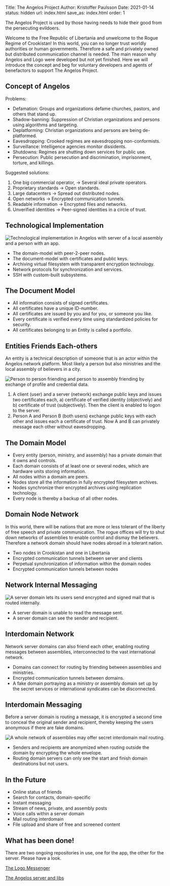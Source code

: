 Title: The Angelos Project
Author: Kristoffer Paulsson
Date: 2021-01-14
status: hidden
url: index.html
save_as: index.html
order: 1

The Angelos Project is used by those having needs to hide their good from the persecuting evildoers.

Welcome to the Free Republic of Libertania and unwelcome to the Rogue Regime of Crookistan! In this world, you can no longer trust worldly authorities or human governments. Therefore a safe and privately owned but distributed communication channel is needed. The main reason why Angelos and Logo were developed but not yet finished. Here we will introduce the concept and beg for voluntary developers and agents of benefactors to support The Angelos Project.

## Concept of Angelos

Problems:

* Defamation: Groups and organizations defame churches, pastors, and others that stand up.
* Shadow-banning: Suppression of Christian organizations and persons using algorithms and targeting.
* Deplatforming: Christian organizations and persons are being de-platformed.
* Eavesdropping: Crooked regimes are eavesdropping non-conformists.
* Surveillance: Intelligence agencies monitor dissidents.
* Shutdowns: Regimes are shutting down services for public use.
* Persecution: Public persecution and discrimination, imprisonment, torture, and killings.

Suggested solutions:

1. One big commercial operator, &rarr; Several ideal private operators.
2. Proprietary standards &rarr; Open standards.
3. Large datacenters &rarr; Spread out distributed nodes.
4. Open networks &rarr; Encrypted communication tunnels.
5. Readable information &rarr; Encrypted files and networks.
6. Unverified identities &rarr; Peer-signed identities in a circle of trust.

## Technological Implementation

![Technological implementation in Angelos with server of a local assembly and a person with an app.]({attach}images/technologies-implementation.png)

* The domain-model with peer-2-peer nodes.
* The document-model with certificates and public keys.
* Archiving virtual filesystem with transparent encryption technology.
* Network protocols for synchronization and services.
* SSH with custom-built subsystems.

## The Document Model

* All information consists of signed certificates.
* All certificates have a unique ID-number.
* All certificates are issued by you and for you, or someone you like.
* Every certificate is verified every time using standardized policies for security.
* All certificates belonging to an Entity is called a portfolio.

## Entities Friends Each-others

An entity is a technical description of someone that is an actor within the Angelos network platform. Most likely a person but also ministries and the local assembly of believers in a city.

![Person to person friending and person to assembly friending by exchange of profile and credential data.]({attach}images/persons-assembly.png)

1. A client (user) and a server (network) exchange public keys and issues two certificates each, a) certificate of verified identity (objectively) and b) certificate of trust (subjectively). Then the client is enabled to logon to the server.
2. Person A and Person B (both users) exchange public keys with each other and issues each a certificate of trust. Now A and B can privately message each other without eavesdropping.

## The Domain Model

* Every entity (person, ministry, and assembly) has a private domain that it owns and controls.
* Each domain consists of at least one or several nodes, which are hardware units storing information.
* All nodes within a domain are peers.
* Nodes store all the information in fully encrypted filesystem archives.
* Nodes synchronize their encrypted archives using replication technology.
* Every node is thereby a backup of all other nodes.

## Domain Node Network

In this world, there will be nations that are more or less tolerant of the liberty of free speech and private communication. The rogue offices will try to shut down networks of assemblies to enable control and dismay the believers. Therefore a network domain should have nodes abroad in a tolerant nation. 

* Two nodes in Crookistan and one in Libertania
* Encrypted communication tunnels between server and clients
* Perpetual synchronization of information within the domain nodes
* Encrypted communication tunnels between nodes

## Network Internal Messaging

![A server domain lets its users send encrypted and signed mail that is routed internally.]({attach}images/assembly-routing.png)

* A server domain is unable to read the message sent.
* A server domain can see the sender and recipient.

## Interdomain Network
Network server domains can also friend each other, enabling routing messages between assemblies, interconnected to the vast international network.

* Domains can connect for routing by friending between assemblies and ministries.
* Encrypted communication tunnels between domains.
* A fake domain portraying as a ministry or assembly domain set up by the secret services or international syndicates can be disconnected.

## Interdomain Messaging
Before a server domain is routing a message, it is encrypted a second time to conceal the original sender and recipient, thereby keeping the users anonymous if there are fake domains. 

![A whole network of assemblies may offer secret interdomain mail routing.]({attach}images/interdomain-routing.png)

* Senders and recipients are anonymized when routing outside the domain by encrypting the whole envelope.
* Routing domain servers can only see the start and finish domain destinations but not users.

## In the Future

* Online status of friends
* Search for contacts, domain-specific
* Instant messaging
* Stream of news, private, and assembly posts
* Voice calls within a server domain
* Mail routing interdomain
* File upload and share of free and screened content

## What has been done!

There are two ongoing repositories in use, one for the app, the other for the server. Please have a look.

[The Logo Messenger](https://github.com/kristoffer-paulsson/logo)

[The Angelos server and libs](https://github.com/kristoffer-paulsson/angelos)
